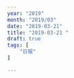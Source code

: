 ```yaml
---
year: "2019"
month: "2019/03"
date: "2019-03-21"
title: "2019-03-21 "
draft: true
tags: [
    "日報"
]

---
```


